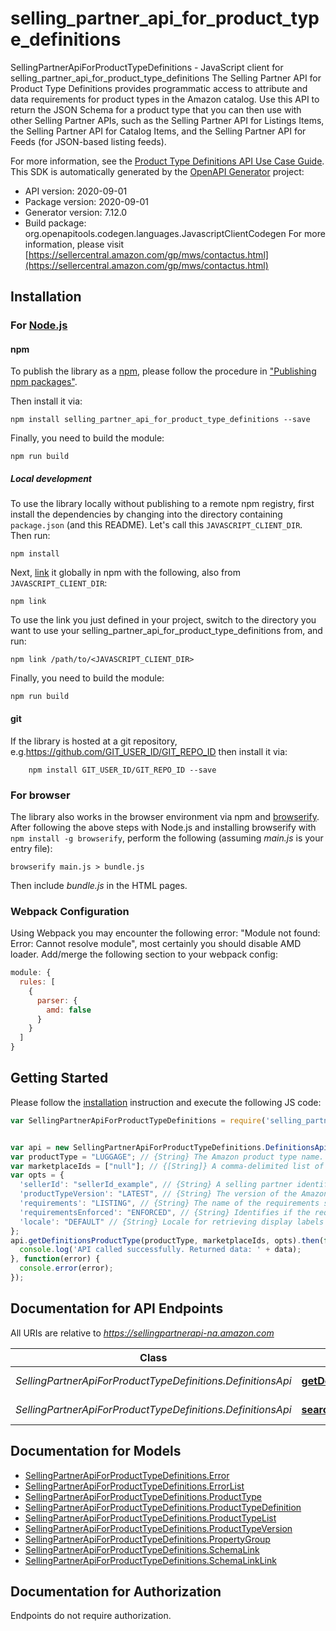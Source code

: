 # selling_partner_api_for_product_type_definitions

SellingPartnerApiForProductTypeDefinitions - JavaScript client for selling_partner_api_for_product_type_definitions
The Selling Partner API for Product Type Definitions provides programmatic access to attribute and data requirements for product types in the Amazon catalog. Use this API to return the JSON Schema for a product type that you can then use with other Selling Partner APIs, such as the Selling Partner API for Listings Items, the Selling Partner API for Catalog Items, and the Selling Partner API for Feeds (for JSON-based listing feeds).

For more information, see the [Product Type Definitions API Use Case Guide](doc:product-type-api-use-case-guide).
This SDK is automatically generated by the [OpenAPI Generator](https://openapi-generator.tech) project:

- API version: 2020-09-01
- Package version: 2020-09-01
- Generator version: 7.12.0
- Build package: org.openapitools.codegen.languages.JavascriptClientCodegen
For more information, please visit [https://sellercentral.amazon.com/gp/mws/contactus.html](https://sellercentral.amazon.com/gp/mws/contactus.html)

## Installation

### For [Node.js](https://nodejs.org/)

#### npm

To publish the library as a [npm](https://www.npmjs.com/), please follow the procedure in ["Publishing npm packages"](https://docs.npmjs.com/getting-started/publishing-npm-packages).

Then install it via:

```shell
npm install selling_partner_api_for_product_type_definitions --save
```

Finally, you need to build the module:

```shell
npm run build
```

##### Local development

To use the library locally without publishing to a remote npm registry, first install the dependencies by changing into the directory containing `package.json` (and this README). Let's call this `JAVASCRIPT_CLIENT_DIR`. Then run:

```shell
npm install
```

Next, [link](https://docs.npmjs.com/cli/link) it globally in npm with the following, also from `JAVASCRIPT_CLIENT_DIR`:

```shell
npm link
```

To use the link you just defined in your project, switch to the directory you want to use your selling_partner_api_for_product_type_definitions from, and run:

```shell
npm link /path/to/<JAVASCRIPT_CLIENT_DIR>
```

Finally, you need to build the module:

```shell
npm run build
```

#### git

If the library is hosted at a git repository, e.g.https://github.com/GIT_USER_ID/GIT_REPO_ID
then install it via:

```shell
    npm install GIT_USER_ID/GIT_REPO_ID --save
```

### For browser

The library also works in the browser environment via npm and [browserify](http://browserify.org/). After following
the above steps with Node.js and installing browserify with `npm install -g browserify`,
perform the following (assuming *main.js* is your entry file):

```shell
browserify main.js > bundle.js
```

Then include *bundle.js* in the HTML pages.

### Webpack Configuration

Using Webpack you may encounter the following error: "Module not found: Error:
Cannot resolve module", most certainly you should disable AMD loader. Add/merge
the following section to your webpack config:

```javascript
module: {
  rules: [
    {
      parser: {
        amd: false
      }
    }
  ]
}
```

## Getting Started

Please follow the [installation](#installation) instruction and execute the following JS code:

```javascript
var SellingPartnerApiForProductTypeDefinitions = require('selling_partner_api_for_product_type_definitions');


var api = new SellingPartnerApiForProductTypeDefinitions.DefinitionsApi()
var productType = "LUGGAGE"; // {String} The Amazon product type name.
var marketplaceIds = ["null"]; // {[String]} A comma-delimited list of Amazon marketplace identifiers for the request. Note: This parameter is limited to one marketplaceId at this time.
var opts = {
  'sellerId': "sellerId_example", // {String} A selling partner identifier. When provided, seller-specific requirements and values are populated within the product type definition schema, such as brand names associated with the selling partner.
  'productTypeVersion': "LATEST", // {String} The version of the Amazon product type to retrieve. Defaults to \"LATEST\",. Prerelease versions of product type definitions may be retrieved with \"RELEASE_CANDIDATE\". If no prerelease version is currently available, the \"LATEST\" live version will be provided.
  'requirements': "LISTING", // {String} The name of the requirements set to retrieve requirements for.
  'requirementsEnforced': "ENFORCED", // {String} Identifies if the required attributes for a requirements set are enforced by the product type definition schema. Non-enforced requirements enable structural validation of individual attributes without all the required attributes being present (such as for partial updates).
  'locale': "DEFAULT" // {String} Locale for retrieving display labels and other presentation details. Defaults to the default language of the first marketplace in the request.
};
api.getDefinitionsProductType(productType, marketplaceIds, opts).then(function(data) {
  console.log('API called successfully. Returned data: ' + data);
}, function(error) {
  console.error(error);
});


```

## Documentation for API Endpoints

All URIs are relative to *https://sellingpartnerapi-na.amazon.com*

Class | Method | HTTP request | Description
------------ | ------------- | ------------- | -------------
*SellingPartnerApiForProductTypeDefinitions.DefinitionsApi* | [**getDefinitionsProductType**](docs/DefinitionsApi.md#getDefinitionsProductType) | **GET** /definitions/2020-09-01/productTypes/{productType} | 
*SellingPartnerApiForProductTypeDefinitions.DefinitionsApi* | [**searchDefinitionsProductTypes**](docs/DefinitionsApi.md#searchDefinitionsProductTypes) | **GET** /definitions/2020-09-01/productTypes | 


## Documentation for Models

 - [SellingPartnerApiForProductTypeDefinitions.Error](docs/Error.md)
 - [SellingPartnerApiForProductTypeDefinitions.ErrorList](docs/ErrorList.md)
 - [SellingPartnerApiForProductTypeDefinitions.ProductType](docs/ProductType.md)
 - [SellingPartnerApiForProductTypeDefinitions.ProductTypeDefinition](docs/ProductTypeDefinition.md)
 - [SellingPartnerApiForProductTypeDefinitions.ProductTypeList](docs/ProductTypeList.md)
 - [SellingPartnerApiForProductTypeDefinitions.ProductTypeVersion](docs/ProductTypeVersion.md)
 - [SellingPartnerApiForProductTypeDefinitions.PropertyGroup](docs/PropertyGroup.md)
 - [SellingPartnerApiForProductTypeDefinitions.SchemaLink](docs/SchemaLink.md)
 - [SellingPartnerApiForProductTypeDefinitions.SchemaLinkLink](docs/SchemaLinkLink.md)


## Documentation for Authorization

Endpoints do not require authorization.

